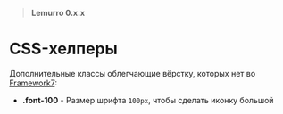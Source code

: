 > **Lemurro 0.x.x**

# CSS-хелперы
Дополнительные классы облегчающие вёрстку, которых нет во [Framework7](http://framework7.io):
- **.font-100** - Размер шрифта `100px`, чтобы сделать иконку большой